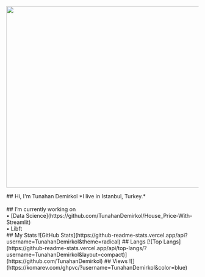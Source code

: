 <p align="center">
  <img width="846" height="476" src="https://user-images.githubusercontent.com/89604225/177144633-9acc7c8c-011d-4561-9ce8-ad0d68fb67da.gif">
</p>
## Hi, I'm Tunahan Demirkol
*I live in Istanbul, Turkey.*
<br/>
<br/>
## I’m currently working on <br>
• [Data Science](https://github.com/TunahanDemirkol/House_Price-With-Streamlit)
<br/>
• Libft <br/>
## My Stats
![GitHub Stats](https://github-readme-stats.vercel.app/api?username=TunahanDemirkol&theme=radical)
## Langs
[![Top Langs](https://github-readme-stats.vercel.app/api/top-langs/?username=TunahanDemirkol&layout=compact)](https://github.com/TunahanDemirkol)
## Views
![](https://komarev.com/ghpvc/?username=TunahanDemirkol&color=blue)
